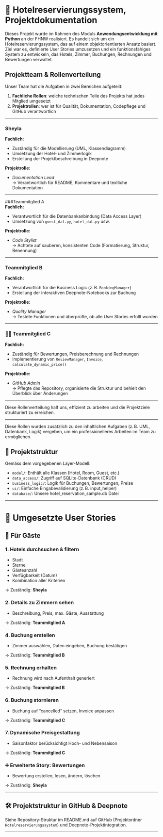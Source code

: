 # 🏨 Hotelreservierungssystem, Projektdokumentation

Dieses Projekt wurde im Rahmen des Moduls **Anwendungsentwicklung mit Python** an der FHNW realisiert. Es handelt sich um ein Hotelreservierungssystem, das auf einem objektorientierten Ansatz basiert. Ziel war es, definierte User Stories umzusetzen und ein funktionsfähiges System zu entwickeln, das Hotels, Zimmer, Buchungen, Rechnungen und Bewertungen verwaltet.

## Projektteam & Rollenverteilung

Unser Team hat die Aufgaben in zwei Bereichen aufgeteilt:

1. **Fachliche Rollen**: welche technischen Teile des Projekts hat jedes Mitglied umgesetzt 
2. **Projektrollen**: wer ist für Qualität, Dokumentation, Codepflege und GitHub verantwortlich

---

### Sheyla  
**Fachlich:**  
- Zuständig für die Modellierung (UML, Klassendiagramm)  
- Umsetzung der Hotel- und Zimmerlogik  
- Erstellung der Projektbeschreibung in Deepnote  

**Projektrolle:**  
- *Documentation Lead*  
  → Verantwortlich für README, Kommentare und textliche Dokumentation

---

###Teammitglied A  
**Fachlich:**  
- Verantwortlich für die Datenbankanbindung (Data Access Layer)  
- Umsetzung von `guest_dal.py`, `hotel_dal.py` usw.  

**Projektrolle:**  
- *Code Stylist*  
  → Achtete auf sauberen, konsistenten Code (Formatierung, Struktur, Benennung)

---

### Teammitglied B  
**Fachlich:**  
- Verantwortlich für die Business Logic (z. B. `BookingManager`)  
- Erstellung der interaktiven Deepnote-Notebooks zur Buchung  

**Projektrolle:**  
- *Quality Manager*  
  → Testete Funktionen und überprüfte, ob alle User Stories erfüllt wurden

---

### 👩‍💻 Teammitglied C  
**Fachlich:**  
- Zuständig für Bewertungen, Preisberechnung und Rechnungen  
- Implementierung von `ReviewManager`, `Invoice`, `calculate_dynamic_price()`  

**Projektrolle:**  
- *GitHub Admin*  
  → Pflegte das Repository, organisierte die Struktur und behielt den Überblick über Änderungen

---

Diese Rollenverteilung half uns, effizient zu arbeiten und die Projektziele strukturiert zu erreichen.


---

Diese Rollen wurden zusätzlich zu den inhaltlichen Aufgaben (z. B. UML, Datenbank, Logik) vergeben, um ein professionelleres Arbeiten im Team zu ermöglichen.


## 🧱 Projektstruktur

Gemäss dem vorgegebenen Layer-Modell:
- `model/`: Enthält alle Klassen (Hotel, Room, Guest, etc.)
- `data_access/`: Zugriff auf SQLite-Datenbank (CRUD)
- `business_logic/`: Logik für Buchungen, Bewertungen, Preise
- `ui/`: Einfache Eingabevalidierung (z. B. input_helper)
- `database/`: Unsere hotel_reservation_sample.db Datei

---

# 📌 Umgesetzte User Stories

## 💼 Für Gäste

### 1. Hotels durchsuchen & filtern
- Stadt
- Sterne
- Gästeanzahl
- Verfügbarkeit (Datum)
- Kombination aller Kriterien

→ Zuständig: **Sheyla**

### 2. Details zu Zimmern sehen
- Beschreibung, Preis, max. Gäste, Ausstattung

→ Zuständig: **Teammitglied A**

### 4. Buchung erstellen
- Zimmer auswählen, Daten eingeben, Buchung bestätigen

→ Zuständig: **Teammitglied B**

### 5. Rechnung erhalten
- Rechnung wird nach Aufenthalt generiert

→ Zuständig: **Teammitglied B**

### 6. Buchung stornieren
- Buchung auf “cancelled” setzen, Invoice anpassen

→ Zuständig: **Teammitglied C**

### 7. Dynamische Preisgestaltung
- Saisonfaktor berücksichtigt Hoch- und Nebensaison

→ Zuständig: **Teammitglied C**

### ➕ Erweiterte Story: Bewertungen
- Bewertung erstellen, lesen, ändern, löschen

→ Zuständig: **Sheyla**

---

## 🛠️ Projektstruktur in GitHub & Deepnote

Siehe Repository-Struktur im README.md auf GitHub (Projektordner `Hotelreservierungssystem`) und Deepnote-Projektintegration.

---
